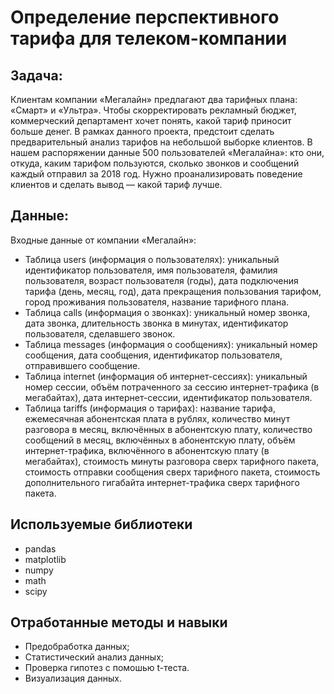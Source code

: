 # Определение перспективного тарифа для телеком-компании

## Задача:

Клиентам компании «Мегалайн» предлагают два тарифных плана: «Смарт» и «Ультра». Чтобы скорректировать рекламный бюджет, коммерческий департамент хочет понять, какой тариф приносит больше денег. В рамках данного проекта, предстоит сделать предварительный анализ тарифов на небольшой выборке клиентов. В нашем распоряжении данные 500 пользователей «Мегалайна»: кто они, откуда, каким тарифом пользуются, сколько звонков и сообщений каждый отправил за 2018 год. Нужно проанализировать поведение клиентов и сделать вывод — какой тариф лучше.

## Данные:
Входные данные от компании «Мегалайн»:

- Таблица users (информация о пользователях): уникальный идентификатор пользователя, имя пользователя, фамилия пользователя, возраст пользователя (годы), дата подключения тарифа (день, месяц, год), дата прекращения пользования тарифом, город проживания пользователя, название тарифного плана.
- Таблица calls (информация о звонках): уникальный номер звонка, дата звонка, длительность звонка в минутах, идентификатор пользователя, сделавшего звонок.
- Таблица messages (информация о сообщениях): уникальный номер сообщения, дата сообщения, идентификатор пользователя, отправившего сообщение.
- Таблица internet (информация об интернет-сессиях): уникальный номер сессии, объём потраченного за сессию интернет-трафика (в мегабайтах), дата интернет-сессии, идентификатор пользователя.
- Таблица tariffs (информация о тарифах): название тарифа, ежемесячная абонентская плата в рублях, количество минут разговора в месяц, включённых в абонентскую плату,  количество сообщений в месяц, включённых в абонентскую плату, объём интернет-трафика, включённого в абонентскую плату (в мегабайтах), стоимость минуты разговора сверх тарифного пакета, стоимость отправки сообщения сверх тарифного пакета, стоимость дополнительного гигабайта интернет-трафика сверх тарифного пакета.

## Используемые библиотеки
- pandas
- matplotlib
- numpy
- math
- scipy

## Отработанные методы и навыки
- Предобработка данных;
- Статистический анализ данных;
- Проверка гипотез с помошью t-теста. 
- Визуализация данных.

